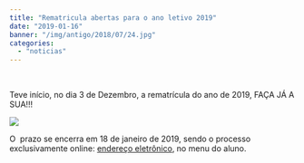 ```yaml
---
title: "Rematricula abertas para o ano letivo 2019"
date: "2019-01-16"
banner: "/img/antigo/2018/07/24.jpg"
categories: 
  - "noticias"
---
```




 

Teve início, no dia 3 de Dezembro, a rematrícula do ano de 2019, FAÇA JÁ A SUA!!!

<!--more-->

![](/img/antigo/2018/07/24.jpg)

O  prazo se encerra em 18 de janeiro de 2019, sendo o processo exclusivamente online: [endereço eletrônico](http://www.daa.uem.br/), no menu do aluno.
